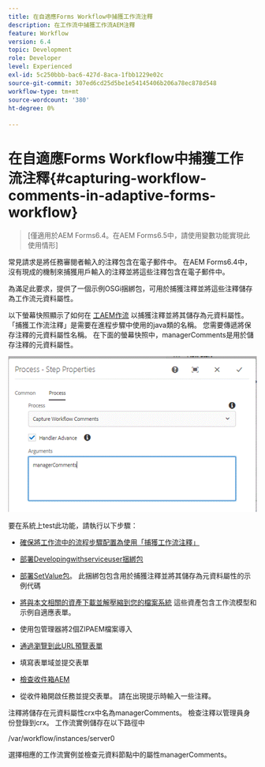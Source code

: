 ```yaml
---
title: 在自適應Forms Workflow中捕獲工作流注釋
description: 在工作流中捕獲工作流AEM注釋
feature: Workflow
version: 6.4
topic: Development
role: Developer
level: Experienced
exl-id: 5c250bbb-bac6-427d-8aca-1fbb1229e02c
source-git-commit: 307ed6cd25d5be1e54145406b206a78ec878d548
workflow-type: tm+mt
source-wordcount: '380'
ht-degree: 0%

---
```


# 在自適應Forms Workflow中捕獲工作流注釋{#capturing-workflow-comments-in-adaptive-forms-workflow}

>[僅適用於AEM Forms6.4。在AEM Forms6.5中，請使用變數功能實現此使用情形]

常見請求是將任務審閱者輸入的注釋包含在電子郵件中。 在AEM Forms6.4中，沒有現成的機制來捕獲用戶輸入的注釋並將這些注釋包含在電子郵件中。

為滿足此要求，提供了一個示例OSGi捆綁包，可用於捕獲注釋並將這些注釋儲存為工作流元資料屬性。

以下螢幕快照顯示了如何在 [工AEM作流](http://localhost:4502/editor.html/conf/global/settings/workflow/models/CaptureComments.html) 以捕獲注釋並將其儲存為元資料屬性。 「捕獲工作流注釋」是需要在進程步驟中使用的java類的名稱。 您需要傳遞將保存注釋的元資料屬性名稱。 在下面的螢幕快照中，managerComments是用於儲存注釋的元資料屬性。

![工作流注釋1](assets/workflowcomments1.gif)

要在系統上test此功能，請執行以下步驟：
* [確保將工作流中的流程步驟配置為使用「捕獲工作流注釋」](http://localhost:4502/editor.html/conf/global/settings/workflow/models/CaptureComments.html)

* [部署Developingwithserviceuser捆綁包](/help/forms/assets/common-osgi-bundles/DevelopingWithServiceUser.jar)

* [部署SetValue包](/help/forms/assets/common-osgi-bundles/SetValueApp.core-1.0-SNAPSHOT.jar)。 此捆綁包包含用於捕獲注釋並將其儲存為元資料屬性的示例代碼

* [將與本文相關的資產下載並解壓縮到您的檔案系統](assets/capturecomments.zip) 這些資產包含工作流模型和示例自適應表單。

* 使用包管理器將2個ZIPAEM檔案導入

* [通過瀏覽到此URL預覽表單](http://localhost:4502/content/dam/formsanddocuments/capturecomments/jcr:content?wcmmode=disabled)

* 填寫表單域並提交表單

* [檢查收件箱AEM](http://localhost:4502/aem/inbox)

* 從收件箱開啟任務並提交表單。 請在出現提示時輸入一些注釋。

注釋將儲存在元資料屬性crx中名為managerComments。 檢查注釋以管理員身份登錄到crx。 工作流實例儲存在以下路徑中

/var/workflow/instances/server0

選擇相應的工作流實例並檢查元資料節點中的屬性managerComments。
